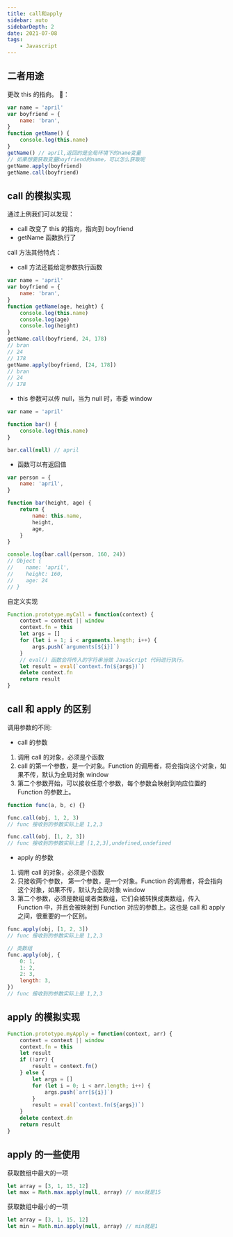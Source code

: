 ```yaml
---
title: call和apply
sidebar: auto
sidebarDepth: 2
date: 2021-07-08
tags:
    - Javascript
---
```


## 二者用途

更改 this 的指向。
🌰：

```js
var name = 'april'
var boyfriend = {
    name: 'bran',
}
function getName() {
    console.log(this.name)
}
getName() // april,返回的是全局环境下的name变量
// 如果想要获取变量boyfriend的name，可以怎么获取呢
getName.apply(boyfriend)
getName.call(boyfriend)
```

## call 的模拟实现

通过上例我们可以发现：

-   call 改变了 this 的指向，指向到 boyfriend
-   getName 函数执行了

call 方法其他特点：

-   call 方法还能给定参数执行函数

```js
var name = 'april'
var boyfriend = {
    name: 'bran',
}
function getName(age, height) {
    console.log(this.name)
    console.log(age)
    console.log(height)
}
getName.call(boyfriend, 24, 178)
// bran
// 24
// 178
getName.apply(boyfriend, [24, 178])
// bran
// 24
// 178
```

-   this 参数可以传 null，当为 null 时，市委 window

```js
var name = 'april'

function bar() {
    console.log(this.name)
}

bar.call(null) // april
```

-   函数可以有返回值

```js
var person = {
    name: 'april',
}

function bar(height, age) {
    return {
        name: this.name,
        height,
        age,
    }
}

console.log(bar.call(person, 160, 24))
// Object {
//    name: 'april',
//    height: 160,
//    age: 24
// }
```

自定义实现

```js
Function.prototype.myCall = function(context) {
    context = context || window
    context.fn = this
    let args = []
    for (let i = 1; i < arguments.length; i++) {
        args.push(`arguments[${i}]`)
    }
    // eval() 函数会将传入的字符串当做 JavaScript 代码进行执行。
    let result = eval(`context.fn(${args})`)
    delete context.fn
    return result
}
```

## call 和 apply 的区别

调用参数的不同:

-   call 的参数

1. 调用 call 的对象，必须是个函数
2. call 的第一个参数，是一个对象。Function 的调用者，将会指向这个对象，如果不传，默认为全局对象 window
3. 第二个参数开始，可以接收任意个参数，每个参数会映射到响应位置的 Function 的参数上。

```js
function func(a, b, c) {}

func.call(obj, 1, 2, 3)
// func 接收到的参数实际上是 1,2,3

func.call(obj, [1, 2, 3])
// func 接收到的参数实际上是 [1,2,3],undefined,undefined
```

-   apply 的参数

1. 调用 call 的对象，必须是个函数
2. 只接收两个参数， 第一个参数，是一个对象。Function 的调用者，将会指向这个对象，如果不传，默认为全局对象 window
3. 第二个参数，必须是数组或者类数组，它们会被转换成类数组，传入 Function 中，并且会被映射到 Function 对应的参数上。这也是 call 和 apply 之间，很重要的一个区别。

```js
func.apply(obj, [1, 2, 3])
// func 接收到的参数实际上是 1,2,3

// 类数组
func.apply(obj, {
    0: 1,
    1: 2,
    2: 3,
    length: 3,
})
// func 接收到的参数实际上是 1,2,3
```

## apply 的模拟实现

```js
Function.prototype.myApply = function(context, arr) {
    context = context || window
    context.fn = this
    let result
    if (!arr) {
        result = context.fn()
    } else {
        let args = []
        for (let i = 0; i < arr.length; i++) {
            args.push(`arr[${i}]`)
        }
        result = eval(`context.fn(${args})`)
    }
    delete context.dn
    return result
}
```

## apply 的一些使用

获取数组中最大的一项

```js
let array = [3, 1, 15, 12]
let max = Math.max.apply(null, array) // max就是15
```

获取数组中最小的一项

```js
let array = [3, 1, 15, 12]
let min = Math.min.apply(null, array) // min就是1
```

